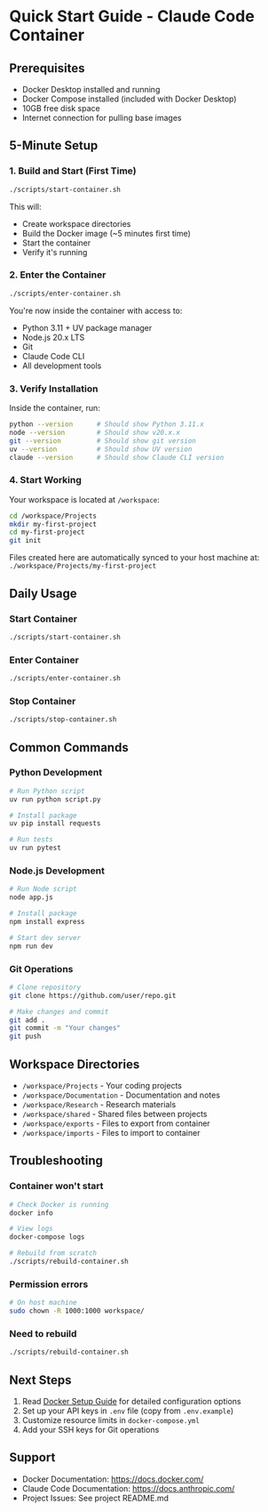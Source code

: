 # Quick Start Guide - Claude Code Container

## Prerequisites

- Docker Desktop installed and running
- Docker Compose installed (included with Docker Desktop)
- 10GB free disk space
- Internet connection for pulling base images

## 5-Minute Setup

### 1. Build and Start (First Time)

```bash
./scripts/start-container.sh
```

This will:
- Create workspace directories
- Build the Docker image (~5 minutes first time)
- Start the container
- Verify it's running

### 2. Enter the Container

```bash
./scripts/enter-container.sh
```

You're now inside the container with access to:
- Python 3.11 + UV package manager
- Node.js 20.x LTS
- Git
- Claude Code CLI
- All development tools

### 3. Verify Installation

Inside the container, run:

```bash
python --version      # Should show Python 3.11.x
node --version        # Should show v20.x.x
git --version         # Should show git version
uv --version          # Should show UV version
claude --version      # Should show Claude CLI version
```

### 4. Start Working

Your workspace is located at `/workspace`:

```bash
cd /workspace/Projects
mkdir my-first-project
cd my-first-project
git init
```

Files created here are automatically synced to your host machine at:
`./workspace/Projects/my-first-project`

## Daily Usage

### Start Container

```bash
./scripts/start-container.sh
```

### Enter Container

```bash
./scripts/enter-container.sh
```

### Stop Container

```bash
./scripts/stop-container.sh
```

## Common Commands

### Python Development

```bash
# Run Python script
uv run python script.py

# Install package
uv pip install requests

# Run tests
uv run pytest
```

### Node.js Development

```bash
# Run Node script
node app.js

# Install package
npm install express

# Start dev server
npm run dev
```

### Git Operations

```bash
# Clone repository
git clone https://github.com/user/repo.git

# Make changes and commit
git add .
git commit -m "Your changes"
git push
```

## Workspace Directories

- `/workspace/Projects` - Your coding projects
- `/workspace/Documentation` - Documentation and notes
- `/workspace/Research` - Research materials
- `/workspace/shared` - Shared files between projects
- `/workspace/exports` - Files to export from container
- `/workspace/imports` - Files to import to container

## Troubleshooting

### Container won't start

```bash
# Check Docker is running
docker info

# View logs
docker-compose logs

# Rebuild from scratch
./scripts/rebuild-container.sh
```

### Permission errors

```bash
# On host machine
sudo chown -R 1000:1000 workspace/
```

### Need to rebuild

```bash
./scripts/rebuild-container.sh
```

## Next Steps

1. Read [Docker Setup Guide](DOCKER_SETUP.md) for detailed configuration options
2. Set up your API keys in `.env` file (copy from `.env.example`)
3. Customize resource limits in `docker-compose.yml`
4. Add your SSH keys for Git operations

## Support

- Docker Documentation: https://docs.docker.com/
- Claude Code Documentation: https://docs.anthropic.com/
- Project Issues: See project README.md
